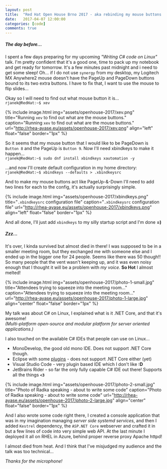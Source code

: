 ```yaml
---
layout: post
title:  "Red Hat Open House Brno 2017 - aka rebinding my mouse buttons."
date:   2017-04-07 12:00:00
categories: [code]
comments: true
---
```

##### The day before...

I spent a few days preparing for my upcoming _"Writing C# code on Linux"_ talk. I'm pretty confident that it's a good one, time to pack up my notebook and get ready for tomorrow. It's a few minutes past midnight and i need to get some sleep! Oh... if I do not use `synergy` from my desktop, my Logitech MX Anywhere2 mouse doesn't have the PageUp and PageDown buttons bound to its two extra buttons. I have to fix that, I want to use the mouse to flip slides...

<!--more-->

Okay so I will need to find out what mouse button it is...  
`rjanek@RedHat:~$ xev`

{% include image.html
  img="assets/openhouse-2017/xev.png"
  title="Running <code>xev</code> to find out what are the mouse buttons."
  caption="Running <code>xev</code> to find out what are the mouse buttons."
  url="http://rhea-ayase.eu/assets/openhouse-2017/xev.png"
  align="left"
  float="false"
  border="1px"
%}

So it seems that my mouse button that I would like to be PageDown is `Button 8` and the PageUp is `Button 9`. Now I'll need xbindkeys to make it happen...  
`rjanek@RedHat:~$ sudo dnf install xbindkeys xautomation -y`

...and now I'll create default configuration in my home directory:  
`rjanek@RedHat:~$ xbindkeys --defaults > .xbindkeysrc`

And to make my mouse buttons act like PageUp-&-Down I'll need to add two lines for each to the config, it's actually surprisingly simple.  

{% include image.html
  img="assets/openhouse-2017/xbindkeys.png"
  title="<code>.xbindkeysrc</code> configuration file"
  caption="<code>.xbindkeysrc</code> configuration file"
  url="http://rhea-ayase.eu/assets/openhouse-2017/xbindkeys.png"
  align="left"
  float="false"
  border="1px"
%}

And all done, I'll just add `xbindkeys` to my silly startup script and I'm done **=)**

##### _Zzz..._

It's over, I kinda survived but almost died in there! I was supposed to be in a smaller meeting room, but they exchanged me with someone else and I ended up in the bigger one for 24 people. Seems like there was 50 though!! So many people that the vent wasn't keeping up, and it was even noisy enough that I thought it will be a problem with _my voice._ **So Hot** I almost melted!

{% include image.html
  img="assets/openhouse-2017/photo-1-small.jpg"
  title="Attendees trying to squeeze into the meeting room..."
  caption="Attendees trying to squeeze into the meeting room..."
  url="http://rhea-ayase.eu/assets/openhouse-2017/photo-1-large.jpg"
  align="center"
  float="false"
  border="1px"
%}

My talk was about C# on Linux, I explained what is it .NET Core, and that it's awesome!  
_(Multi-platform open-source and modular platform for server oriented applications.)_

I also touched on the available C# IDEs that people can use on Linux...  
* MonoDevelop, the good old mono IDE. Does not support .NET Core though.
* Eclipse with some [plugins](https://github.com/mickaelistria/aCute) - does not support .NET Core either (yet)
* Visual Studio Code - very plugin based IDE which I don't like **:D**
* JetBrains Rider - so far the only fully capable C# IDE out there! Supports all the things **`<3`**

{% include image.html
  img="assets/openhouse-2017/photo-2-small.jpg"
  title="Photo of Radka speaking - about to write some code"
  caption="Photo of Radka speaking - about to write some code"
  url="http://rhea-ayase.eu/assets/openhouse-2017/photo-2-large.jpg"
  align="center"
  float="false"
  border="1px"
%}

And I also wrote some code right there, I created a console application that was in my imagination managing _server side systemd services_, and then I added `Kestrel` dependency, the `ASP.NET Core` webserver and crafted it in but a few lines of code into very simple web API. At the last minute I deployed it all on RHEL in Azure, behind proper reverse proxy Apache httpd!

I almost died from heat. And I think that I've misjudged my audience and the talk was too technical...

_Thanks for the microphone!_

